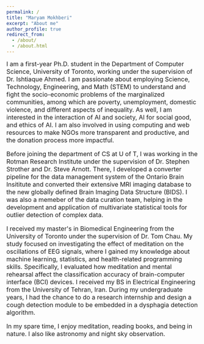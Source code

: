 ```yaml
---
permalink: /
title: "Maryam Mokhberi"
excerpt: "About me"
author_profile: true
redirect_from: 
  - /about/
  - /about.html
---
```

 <font size="3"> 
I am a first-year Ph.D. student in the Department of Computer Science, University of Toronto, working under the supervision of Dr. Ishtiaque Ahmed. I am passionate about employing Science, Technology, Engineering, and Math (STEM) to understand and fight the socio-economic problems of the marginalized communities, among which are poverty, unemployment, domestic violence, and different aspects of inequality. As well, I am interested in the interaction of AI and society, AI for social good, and ethics of AI. I am also involved in using computing and web resources to make NGOs more transparent and productive, and the donation process more impactful.

Before joining the department of CS at U of T, I was working in the Rotman Research Institute under the supervision of Dr. Stephen Strother and Dr. Steve Arnott. There, I developed a converter pipeline for the data management system of the Ontario Brain Insititute and converted their extensive MRI imaging database to the new globally defined Brain Imaging Data Structure (BIDS). I was also a memeber of the data curation team, helping in the development and application of multivariate statistical tools for outlier detection of complex data.

I received my master's in Biomedical Engineering from the University of Toronto under the supervision of Dr. Tom Chau. My study focused on investigating the effect of meditation on the oscillations of EEG signals, where I gained my knowledge about machine learning, statistics, and health-related programming skills. Specifically, I evaluated how meditation and mental rehearsal affect the classification accuracy of brain-computer interface (BCI) devices. I received my BS in Electrical Engineering from the University of Tehran, Iran. During my undergraduate years, I had the chance to do a research internship and design a cough detection module to be embedded in a dysphagia detection algorithm.

In my spare time, I enjoy meditation, reading books, and being in nature. I also like astronomy and night sky observation.
</font>
